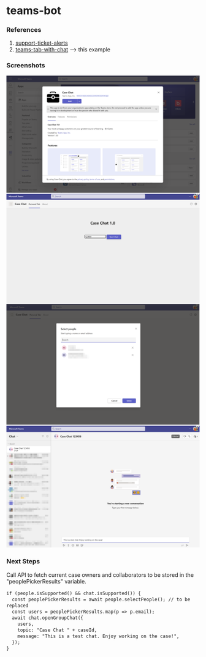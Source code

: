 # teams-bot

### References
1. [support-ticket-alerts](https://learn.microsoft.com/en-us/training/modules/teams-toolkit-vsc-create-bot/)
2. [teams-tab-with-chat](https://learn.microsoft.com/en-us/training/modules/teams-toolkit-vsc-integrate-chat/) --> this example

### Screenshots

![Local Debug](screenshots/casechat1.png)
![Local Debug](screenshots/casechat2.2.png)
![Local Debug](screenshots/casechat3.1.png)
![Local Debug](screenshots/casechat4.1.png)

### Next Steps

Call API to fetch current case owners and collaborators to be stored in the "peoplePickerResults" variable.

```
if (people.isSupported() && chat.isSupported()) { 
  const peoplePickerResults = await people.selectPeople(); // to be replaced
  const users = peoplePickerResults.map(p => p.email); 
  await chat.openGroupChat({ 
    users, 
    topic: "Case Chat " + caseId, 
    message: "This is a test chat. Enjoy working on the case!", 
  }); 
} 
```